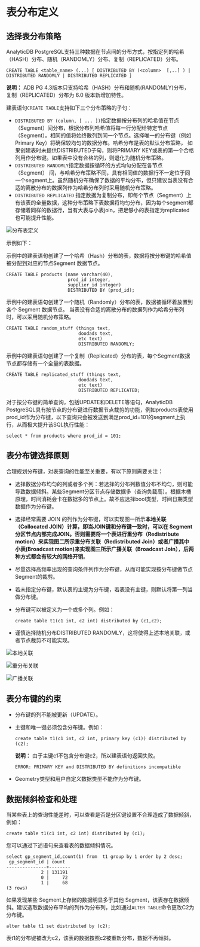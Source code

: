 # 表分布定义

## 选择表分布策略

AnalyticDB PostgreSQL支持三种数据在节点间的分布方式，按指定列的哈希（HASH）分布、随机（RANDOMLY）分布、复制（REPLICATED）分布。

```
CREATE TABLE <table_name> (...) [ DISTRIBUTED BY (<column>  [,..] ) | DISTRIBUTED RANDOMLY | DISTRIBUTED REPLICATED ]
```

**说明：** ADB PG 4.3版本只支持哈希（HASH）分布和随机\(RANDOMLY\)分布，复制（REPLICATED）分布为 6.0 版本新增加特性。

建表语句`CREATE TABLE`支持如下三个分布策略的子句：

-   `DISTRIBUTED BY (column, [ ... ])`指定数据按分布列的哈希值在节点（Segment）间分布，根据分布列哈希值将每一行分配给特定节点（Segment）。相同的值将始终散列到同一个节点。选择唯一的分布键（例如Primary Key）将确保较均匀的数据分布。哈希分布是表的默认分布策略， 如果创建表时未提供DISTRIBUTED子句，则将PRIMARY KEY或表的第一个合格列用作分布键。如果表中没有合格的列，则退化为随机分布策略。
-   `DISTRIBUTED RANDOMLY`指定数据按循环的方式均匀分配在各节点 （Segment） 间，与哈希分布策略不同，具有相同值的数据行不一定位于同一个segment上。虽然随机分布确保了数据的平均分布，但只建议当表没有合适的离散分布的数据列作为哈希分布列时采用随机分布策略。
-   `DISTRIBUTED REPLICATED` 指定数据为复制分布，即每个节点（Segment）上有该表的全量数据，这种分布策略下表数据将均匀分布，因为每个segment都存储着同样的数据行，当有大表与小表join，把足够小的表指定为replicated也可能提升性能。

![分布表定义](https://static-aliyun-doc.oss-accelerate.aliyuncs.com/assets/img/zh-CN/1241129951/p74594.png)

示例如下：

示例中的建表语句创建了一个哈希（Hash）分布的表，数据将按分布键的哈希值被分配到对应的节点Segment 数据节点。

```
CREATE TABLE products (name varchar(40), 
                       prod_id integer,
                       supplier_id integer)
                       DISTRIBUTED BY (prod_id);                
```

示例中的建表语句创建了一个随机（Randomly）分布的表，数据被循环着放置到各个 Segment 数据节点。 当表没有合适的离散分布的数据列作为哈希分布列时，可以采用随机分布策略。

```
CREATE TABLE random_stuff (things text,
                           doodads text,
                           etc text)
                           DISTRIBUTED RANDOMLY;
```

示例中的建表语句创建了一个复制（Replicated）分布的表，每个Segment数据节点都存储有一个全量的表数据。

```
CREATE TABLE replicated_stuff (things text,
                           doodads text,
                           etc text)
                           DISTRIBUTED REPLICATED;
```

对于按分布键的简单查询，包括UPDATE和DELETE等语句，AnalyticDB PostgreSQL具有按节点的分布键进行数据节点裁剪的功能，例如products表使用prod\_id作为分布键，以下查询只会被发送到满足prod\_id=101的segment上执行，从而极大提升该SQL执行性能：

```
select * from products where prod_id = 101;
```

## 表分布键选择原则

合理规划分布键，对表查询的性能至关重要，有以下原则需要关注：

-   选择数据分布均匀的列或者多个列：若选择的分布列数值分布不均匀，则可能导致数据倾斜。某些Segment分区节点存储数据多（查询负载高）。根据木桶原理，时间消耗会卡在数据多的节点上。故不应选择bool类型，时间日期类型数据作为分布键。
-   选择经常需要 JOIN 的列作为分布键，可以实现图一所示**本地关联（Collocated JOIN）**计算，即当JOIN键和分布键一致时，可以在 Segment分区节点内部完成JOIN。否则需要将一个表进行重分布（**Redistribute motion**）来实现图二所示**重分布关联（Redistributed Join）**或者广播其中小表\(**Broadcast motion**\)来实现图三所示**广播关联（Broadcast Join）**，**后两种方式都会有较大的网络开销**。
-   尽量选择高频率出现的查询条件列作为分布键，从而可能实现按分布键做节点Segment的裁剪。
-   若未指定分布键，默认表的主键为分布键，若表没有主键，则默认将第一列当做分布键。
-   分布键可以被定义为一个或多个列。例如：

    ```
    create table t1(c1 int, c2 int) distributed by (c1,c2);
    ```

-   谨慎选择随机分布DISTRIBUTED RANDOMLY，这将使得上述本地关联，或者节点裁剪不可能实现。

![本地关联](https://static-aliyun-doc.oss-accelerate.aliyuncs.com/assets/img/zh-CN/2241129951/p51143.png)

![重分布关联](https://static-aliyun-doc.oss-accelerate.aliyuncs.com/assets/img/zh-CN/2241129951/p51142.png)

![广播关联](https://static-aliyun-doc.oss-accelerate.aliyuncs.com/assets/img/zh-CN/2241129951/p51137.png)

## 表分布键的约束

-   分布键的列不能被更新（UPDATE）。
-   主键和唯一键必须包含分布键。例如：

    ```
    create table t1(c1 int, c2 int, primary key (c1)) distributed by (c2);
    ```

    **说明：** 由于主键c1不包含分布键c2，所以建表语句返回失败。

    ```
    ERROR: PRIMARY KEY and DISTRIBUTED BY definitions incompatible
    ```

-   Geometry类型和用户自定义数据类型不能作为分布键。

## 数据倾斜检查和处理

当某些表上的查询性能差时，可以查看是否是分区键设置不合理造成了数据倾斜，例如：

```
create table t1(c1 int, c2 int) distributed by (c1);
```

您可以通过下述语句来查看表的数据倾斜情况。

```
select gp_segment_id,count(1) from  t1 group by 1 order by 2 desc;
 gp_segment_id | count  
---------------+--------
             2 | 131191
             0 |     72
             1 |     68
(3 rows)
```

如果发现某些 Segment上存储的数据明显多于其他 Segment，该表存在数据倾斜。建议选取数据分布平均的列作为分布列，比如通过`ALTER TABLE`命令更改C2为分布键。

```
alter table t1 set distributed by (c2);
```

表t1的分布键被改为c2，该表的数据按照c2被重新分布，数据不再倾斜。

